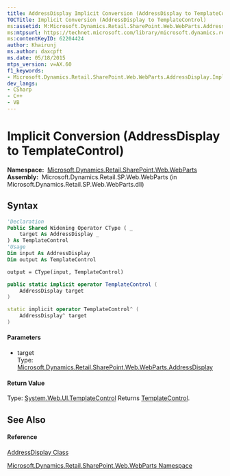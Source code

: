 ```yaml
---
title: AddressDisplay Implicit Conversion (AddressDisplay to TemplateControl) (Microsoft.Dynamics.Retail.SharePoint.Web.WebParts)
TOCTitle: Implicit Conversion (AddressDisplay to TemplateControl)
ms:assetid: M:Microsoft.Dynamics.Retail.SharePoint.Web.WebParts.AddressDisplay.op_Implicit(Microsoft.Dynamics.Retail.SharePoint.Web.WebParts.AddressDisplay)~System.Web.UI.TemplateControl
ms:mtpsurl: https://technet.microsoft.com/library/microsoft.dynamics.retail.sharepoint.web.webparts.addressdisplay.op_implicit(v=AX.60)
ms:contentKeyID: 62204424
author: Khairunj
ms.author: daxcpft
ms.date: 05/18/2015
mtps_version: v=AX.60
f1_keywords:
- Microsoft.Dynamics.Retail.SharePoint.Web.WebParts.AddressDisplay.Implicit
dev_langs:
- CSharp
- C++
- VB
---
```


# Implicit Conversion (AddressDisplay to TemplateControl)

**Namespace:**  [Microsoft.Dynamics.Retail.SharePoint.Web.WebParts](microsoft-dynamics-retail-sharepoint-web-webparts-namespace.md)  
**Assembly:**  Microsoft.Dynamics.Retail.SP.Web.WebParts (in Microsoft.Dynamics.Retail.SP.Web.WebParts.dll)

## Syntax

``` vb
'Declaration
Public Shared Widening Operator CType ( _
    target As AddressDisplay _
) As TemplateControl
'Usage
Dim input As AddressDisplay
Dim output As TemplateControl

output = CType(input, TemplateControl)
```

``` csharp
public static implicit operator TemplateControl (
    AddressDisplay target
)
```

``` c++
static implicit operator TemplateControl^ (
    AddressDisplay^ target
)
```

#### Parameters

  - target  
    Type: [Microsoft.Dynamics.Retail.SharePoint.Web.WebParts.AddressDisplay](addressdisplay-class-microsoft-dynamics-retail-sharepoint-web-webparts.md)  

#### Return Value

Type: [System.Web.UI.TemplateControl](https://technet.microsoft.com/library/2174ac61\(v=ax.60\))  
Returns [TemplateControl](https://technet.microsoft.com/library/2174ac61\(v=ax.60\)).  

## See Also

#### Reference

[AddressDisplay Class](addressdisplay-class-microsoft-dynamics-retail-sharepoint-web-webparts.md)

[Microsoft.Dynamics.Retail.SharePoint.Web.WebParts Namespace](microsoft-dynamics-retail-sharepoint-web-webparts-namespace.md)

